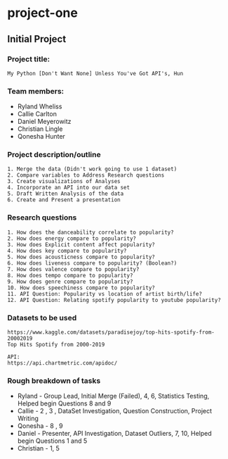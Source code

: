 # project-one

## Initial Project

### Project title:
    My Python [Don't Want None] Unless You've Got API's, Hun

### Team members:
* Ryland Wheliss
* Callie Carlton
* Daniel Meyerowitz
* Christian Lingle
* Qonesha Hunter

### Project description/outline
    1. Merge the data (Didn't work going to use 1 dataset)
    2. Compare variables to Address Research questions
    3. Create visualizations of Analyses
    4. Incorporate an API into our data set
    5. Draft Written Analysis of the data
    6. Create and Present a presentation


### Research questions
    1. How does the danceability correlate to popularity?
    2. How does energy compare to popularity?
    3. How does Explicit content affect popularity? 
    4. How does key compare to popularity?
    5. How does acousticness compare to popularity?
    6. How does liveness compare to popularity? (Boolean?)
    7. How does valence compare to popularity?
    8. How does tempo compare to popularity?
    9. How does genre compare to popularity?
    10. How does speechiness compare to popularity?
    11. API Question: Popularity vs location of artist birth/life? 
    12. API Question: Relating spotify popularity to youtube popularity?

### Datasets to be used
    https://www.kaggle.com/datasets/paradisejoy/top-hits-spotify-from-20002019
    Top Hits Spotify from 2000-2019

    API:
    https://api.chartmetric.com/apidoc/

### Rough breakdown of tasks
* Ryland - Group Lead, Initial Merge (Failed), 4, 6, Statistics Testing, Helped begin Questions 8 and 9
* Callie - 2 , 3 , DataSet Investigation, Question Construction, Project Writing
* Qonesha - 8 , 9
* Daniel - Presenter, API Investigation, Dataset Outliers, 7, 10, Helped begin Questions 1 and 5
* Christian - 1, 5 
